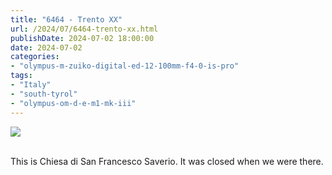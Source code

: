 ```yaml
---
title: "6464 - Trento XX"
url: /2024/07/6464-trento-xx.html
publishDate: 2024-07-02 18:00:00
date: 2024-07-02
categories:
- "olympus-m-zuiko-digital-ed-12-100mm-f4-0-is-pro"
tags:
- "Italy"
- "south-tyrol"
- "olympus-om-d-e-m1-mk-iii"
---
```

<div class="container">
<div class="center"><a target="_blank" href="https://d25zfm9zpd7gm5.cloudfront.net/1200x1200/2020/20200905_141006_lr.jpg"><img class="webfeedsFeaturedVisual" src="https://d25zfm9zpd7gm5.cloudfront.net/0600x0600/2020/20200905_141006_lr.jpg" /></a></div>
</div>
<br />

This is Chiesa di San Francesco Saverio. It was closed when
we were there.
